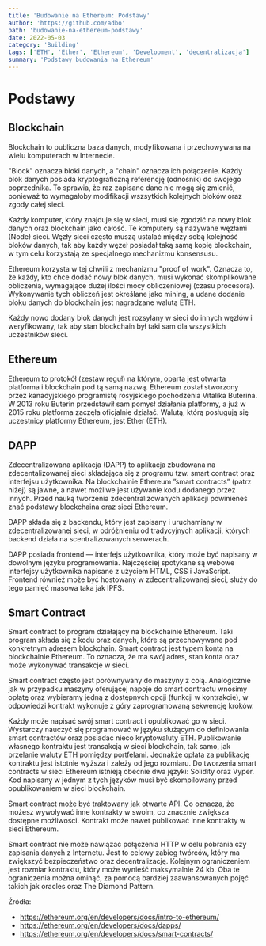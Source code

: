 ```yaml
---
title: 'Budowanie na Ethereum: Podstawy'
author: 'https://github.com/adbo'
path: 'budowanie-na-ethereum-podstawy'
date: 2022-05-03
category: 'Building'
tags: ['ETH', 'Ether', 'Ethereum', 'Development', 'decentralizacja']
summary: 'Podstawy budowania na Ethereum'
---
```


# Podstawy

## Blockchain
Blockchain to publiczna baza danych, modyfikowana i przechowywana na wielu komputerach w Internecie.

"Block" oznacza bloki danych, a "chain" oznacza ich połączenie. Każdy blok danych posiada kryptograficzną referencję (odnośnik) do swojego poprzednika. To sprawia, że raz zapisane dane nie mogą się zmienić, ponieważ to wymagałoby modifikacji wszsytkich kolejnych bloków oraz zgody całej sieci.

Każdy komputer, który znajduje się w sieci, musi się zgodzić na nowy blok danych oraz blockchain jako całość. Te komputery są nazywane węzłami (Node) sieci. Węzły sieci często muszą ustalać między sobą kolejność bloków danych, tak aby każdy węzeł posiadał taką samą kopię blockchain, w tym celu korzystają ze specjalnego mechanizmu konsensusu.

Ethereum korzysta w tej chwili z mechanizmu "proof of work". Oznacza to, że każdy, kto chce dodać nowy blok danych, musi wykonać skomplikowane obliczenia, wymagające dużej ilości mocy obliczeniowej (czasu procesora). Wykonywanie tych obliczeń jest określane jako mining, a udane dodanie bloku danych do blockchain jest nagradzane walutą ETH.

Każdy nowo dodany blok danych jest rozsyłany w sieci do innych węzłów i weryfikowany, tak aby stan blockchain był taki sam dla wszystkich uczestników sieci.

## Ethereum
Ethereum to protokół (zestaw reguł) na którym, oparta jest otwarta platforma i blockchain pod tą samą nazwą. Ethereum został stworzony przez kanadyjskiego programistę rosyjskiego pochodzenia Vitalika Buterina. W 2013 roku Buterin przedstawił sam pomysł działania platformy, a już w 2015 roku platforma zaczęła oficjalnie działać. Walutą, którą posługują się uczestnicy platformy Ethereum, jest Ether (ETH).

## DAPP
Zdecentralizowana aplikacja (DAPP) to aplikacja zbudowana na zdecentalizowanej sieci składająca się z programu tzw. smart contract oraz interfejsu użytkownika. Na blockchainie Ethereum ”smart contracts” (patrz niżej) są jawne, a nawet możliwe jest używanie kodu dodanego przez innych. Przed nauką tworzenia zdecentralizowanych aplikacji powinieneś znać podstawy blockchaina oraz sieci Ethereum.

DAPP składa się z backendu, który jest zapisany i uruchamiany w zdecentralizowanej sieci, w odróżnieniu od tradycyjnych aplikacji, których backend działa na scentralizowanych serwerach.

DAPP posiada frontend — interfejs użytkownika, który może być napisany w dowolnym języku programowania. Najczęściej spotykane są webowe interfejsy użytkownika napisane z użyciem HTML, CSS i JavaScript. Frontend również może być hostowany w zdecentralizowanej sieci, służy do tego pamięć masowa taka jak IPFS.

## Smart Contract
Smart contract to program działający na blockchainie Ethereum. Taki program składa się z kodu oraz danych, które są przechowywane pod konkretnym adresem blockchain. Smart contract jest typem konta na blockchainie Ethereum. To oznacza, że ma swój adres, stan konta oraz może wykonywać transakcje w sieci.

Smart contract często jest porównywany do maszyny z colą. Analogicznie jak w przypadku maszyny oferującej napoje do smart contractu wnosimy opłatę oraz wybieramy jedną z dostępnych opcji (funkcji w kontrakcie), w odpowiedzi kontrakt wykonuje z góry zaprogramowaną sekwencję kroków.

Każdy może napisać swój smart contract i opublikować go w sieci. Wystarczy nauczyć się programować w języku służącym do definiowania smart contractów oraz posiadać nieco kryptowaluty ETH. Publikowanie własnego kontraktu jest transakcją w sieci blockchain, tak samo, jak przelanie waluty ETH pomiędzy portfelami. Jednakże opłata za publikację kontraktu jest istotnie wyższa i zależy od jego rozmiaru. Do tworzenia smart contracts w sieci Ethereum istnieją obecnie dwa języki: Solidity oraz Vyper. Kod napisany w jednym z tych języków musi być skompilowany przed opublikowaniem w sieci blockchain.

Smart contract może być traktowany jak otwarte API. Co oznacza, że możesz wywoływać inne kontrakty w swoim, co znacznie zwiększa dostępne możliwości. Kontrakt może nawet publikować inne kontrakty w sieci Ethereum.

Smart contract nie może nawiązać połączenia HTTP w celu pobrania czy zapisania danych z Internetu. Jest to celowy zabieg twórców, który ma zwiększyć bezpieczeństwo oraz decentralizację. Kolejnym ograniczeniem jest rozmiar kontraktu, który może wynieść maksymalnie 24 kb. Oba te ograniczenia można ominąć, za pomocą bardziej zaawansowanych pojęć takich jak oracles oraz The Diamond Pattern.

Źródła:
* https://ethereum.org/en/developers/docs/intro-to-ethereum/
* https://ethereum.org/en/developers/docs/dapps/
* https://ethereum.org/en/developers/docs/smart-contracts/